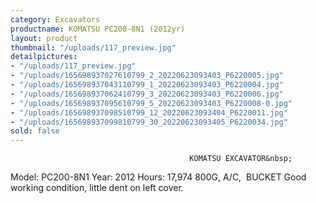 ```yaml
---
category: Excavators
productname: KOMATSU PC200-8N1 (2012yr)
layout: product
thumbnail: "/uploads/117_preview.jpg"
detailpictures:
- "/uploads/117_preview.jpg"
- "/uploads/165698937027610799_2_20220623093403_P6220005.jpg"
- "/uploads/165698937043110799_1_20220623093403_P6220004.jpg"
- "/uploads/165698937062410799_3_20220623093403_P6220006.jpg"
- "/uploads/165698937095610799_5_20220623093403_P6220008-0.jpg"
- "/uploads/165698937098510799_12_20220623093404_P6220011.jpg"
- "/uploads/165698937099810799_30_20220623093405_P6220034.jpg"
sold: false
---
```


                                            KOMATSU EXCAVATOR&nbsp;
Model:&nbsp;PC200-8N1
Year:&nbsp;2012
Hours:&nbsp;17,974
800G, A/C, &nbsp;BUCKET
Good working condition, little dent on left cover.


